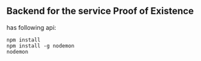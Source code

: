 Backend for the service Proof of Existence
---
has following api:

```
npm install
npm install -g nodemon
nodemon
```
